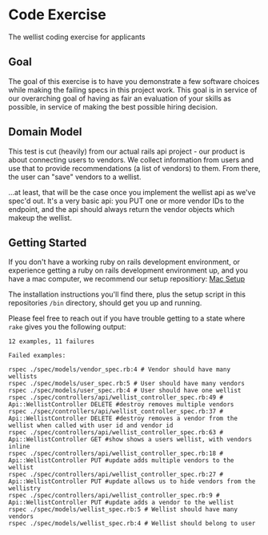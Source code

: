 # Code Exercise
The wellist coding exercise for applicants

## Goal
The goal of this exercise is to have you demonstrate a few software choices while
making the failing specs in this project work. This goal is in service of our
overarching goal of having as fair an evaluation of your skills as possible, in service
of making the best possible hiring decision.

## Domain Model
This test is cut (heavily) from our actual rails api project - our product is about
connecting users to vendors. We collect information from users and use that to provide
recommendations (a list of vendors) to them. From there, the user can "save" vendors to
a wellist. 

...at least, that will be the case once you implement the wellist api as we've spec'd out.
It's a very basic api: you PUT one or more vendor IDs to the endpoint, and the api should
always return the vendor objects which makeup the wellist.

## Getting Started
If you don't have a working ruby on rails development environment, or  experience
getting a ruby on rails development environment up, and you have a mac computer, 
we recommend our setup repositiory: [Mac Setup](https://github.com/GivewellGetwell/laptop)

The installation instructions you'll find there, plus the setup script in this
repositories `/bin` directory, should get you up and running.

Please feel free to reach out if you have trouble getting to a state where `rake` gives
you the following output:

```
12 examples, 11 failures

Failed examples:

rspec ./spec/models/vendor_spec.rb:4 # Vendor should have many wellists
rspec ./spec/models/user_spec.rb:5 # User should have many vendors
rspec ./spec/models/user_spec.rb:4 # User should have one wellist
rspec ./spec/controllers/api/wellist_controller_spec.rb:49 # Api::WellistController DELETE #destroy removes multiple vendors
rspec ./spec/controllers/api/wellist_controller_spec.rb:37 # Api::WellistController DELETE #destroy removes a vendor from the wellist when called with user id and vendor id
rspec ./spec/controllers/api/wellist_controller_spec.rb:63 # Api::WellistController GET #show shows a users wellist, with vendors inline
rspec ./spec/controllers/api/wellist_controller_spec.rb:18 # Api::WellistController PUT #update adds multiple vendors to the wellist
rspec ./spec/controllers/api/wellist_controller_spec.rb:27 # Api::WellistController PUT #update allows us to hide vendors from the wellistry
rspec ./spec/controllers/api/wellist_controller_spec.rb:9 # Api::WellistController PUT #update adds a vendor to the wellist
rspec ./spec/models/wellist_spec.rb:5 # Wellist should have many vendors
rspec ./spec/models/wellist_spec.rb:4 # Wellist should belong to user
```
